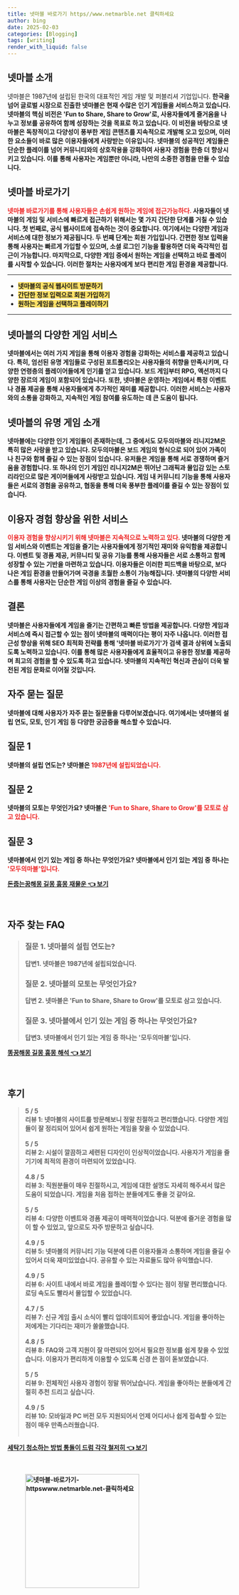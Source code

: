 ```yaml
---
title: 넷마블 바로가기 https//www.netmarble.net 클릭하세요
author: bing
date: 2025-02-03
categories: [Blogging]
tags: [writing]
render_with_liquid: false
---
```



<h2 id='넷마블_소개'>넷마블 소개</h2>

<p>넷마블은 1987년에 설립된 한국의 대표적인 게임 개발 및 퍼블리셔 기업입니다. <b>한국을 넘어 글로벌 시장으로 진출한 넷마블은 현재 수많은 인기 게임들을 서비스하고 있습니다. 넷마블의 <b>핵심 비전은 'Fun to Share, Share to Grow'로, 사용자들에게 즐거움을 나누고 정보를 공유하여 함께 성장하는 것을 목표로 하고 있습니다. 이 비전을 바탕으로 넷마블은 독창적이고 다양성이 풍부한 게임 콘텐츠를 지속적으로 개발해 오고 있으며, 이러한 요소들이 바로 많은 이용자들에게 사랑받는 이유입니다. 넷마블의 성공적인 게임들은 단순한 플레이를 넘어 커뮤니티와의 상호작용을 강화하여 사용자 경험을 한층 더 향상시키고 있습니다. 이를 통해 사용자는 게임뿐만 아니라, 나만의 소중한 경험을 만들 수 있습니다.</p>

<h2 id='넷마블_바로가기'>넷마블 바로가기</h2>

<p><b><span style="color: #ee2323;">넷마블 바로가기를 통해 사용자들은 손쉽게 원하는 게임에 접근가능하다.</span></b> 사용자들이 넷마블의 게임 및 서비스에 빠르게 접근하기 위해서는 몇 가지 간단한 단계를 거칠 수 있습니다. 첫 번째로, 공식 웹사이트에 접속하는 것이 중요합니다. 여기에서는 다양한 게임과 서비스에 대한 정보가 제공됩니다. 두 번째 단계는 회원 가입입니다. 간편한 정보 입력을 통해 사용자는 빠르게 가입할 수 있으며, 소셜 로그인 기능을 활용하면 더욱 즉각적인 접근이 가능합니다. 마지막으로, 다양한 게임 중에서 원하는 게임을 선택하고 바로 플레이를 시작할 수 있습니다. 이러한 절차는 사용자에게 보다 편리한 게임 환경을 제공합니다.</p>

<hr />

<ul>
    <li><b><span style="background-color: #ffe066;">넷마블의 공식 웹사이트 방문하기</span></b></li>
    <li><b><span style="background-color: #ffe066;">간단한 정보 입력으로 회원 가입하기</span></b></li>
    <li><b><span style="background-color: #ffe066;">원하는 게임을 선택하고 플레이하기</span></b></li>
</ul>

<hr />

<h2 id='넷마블_다양한_게임서비스'>넷마블의 다양한 게임 서비스</h2>

<p>넷마블에서는 여러 가지 게임을 통해 이용자 경험을 강화하는 서비스를 제공하고 있습니다. 특히, <b>엄선된 유명 게임들로 구성된 포트폴리오는 사용자들의 취향을 만족시키며, 다양한 연령층의 플레이어들에게 인기를 얻고 있습니다. 보드 게임부터 RPG, 액션까지 다양한 장르의 게임이 포함되어 있습니다. 또한, 넷마블은 운영하는 게임에서 특정 이벤트나 경품 제공을 통해 사용자들에게 추가적인 재미를 제공합니다. 이러한 서비스는 사용자와의 소통을 강화하고, 지속적인 게임 참여를 유도하는 데 큰 도움이 됩니다.</p>

<h2 id='넷마블_유명게임_소개'>넷마블의 유명 게임 소개</h2>

<p>넷마블에는 다양한 인기 게임들이 존재하는데, 그 중에서도 <b>모두의마블</b>와 <b>리니지2M</b>은 특히 많은 사랑을 받고 있습니다. 모두의마블은 보드 게임의 형식으로 되어 있어 가족이나 친구와 함께 즐길 수 있는 장점이 있습니다. 유저들은 게임을 통해 서로 경쟁하며 즐거움을 경험합니다. 또 하나의 인기 게임인 리니지2M은 뛰어난 그래픽과 몰입감 있는 스토리라인으로 많은 게이머들에게 사랑받고 있습니다. 게임 내 커뮤니티 기능을 통해 사용자들은 서로의 경험을 공유하고, 협동을 통해 더욱 풍부한 플레이를 즐길 수 있는 장점이 있습니다.</p>

<h2 id='사용자_이용경험_향상'>이용자 경험 향상을 위한 서비스</h2>

<p><b><span style="color: #ee2323;">이용자 경험을 향상시키기 위해 넷마블은 지속적으로 노력하고 있다.</span></b> 넷마블의 다양한 게임 서비스와 이벤트는 게임을 즐기는 사용자들에게 정기적인 재미와 유익함을 제공합니다. <b>이벤트 및 경품 제공</b>, <b>커뮤니티 및 공유 기능</b>를 통해 사용자들은 서로 소통하고 함께 성장할 수 있는 기반을 마련하고 있습니다. 이용자들은 이러한 피드백을 바탕으로, 보다 나은 게임 환경을 만들어가며 국경을 초월한 소통이 가능해집니다. 넷마블의 다양한 서비스를 통해 사용자는 단순한 게임 이상의 경험을 즐길 수 있습니다.</p>

<h2 id='결론'>결론</h2>

<p>넷마블은 사용자들에게 게임을 즐기는 간편하고 빠른 방법을 제공합니다. <b>다양한 게임과 서비스에 즉시 접근할 수 있는 점이 넷마블의 매력이다는 평이 자주 나옵니다. 이러한 접근성 향상을 위해 <b>SEO 최적화 전략</b>를 통해 '넷마블 바로가기'가 검색 결과 상위에 노출되도록 노력하고 있습니다. 이를 통해 많은 사용자들에게 효율적이고 유용한 정보를 제공하며 최고의 경험을 할 수 있도록 하고 있습니다. 넷마블의 지속적인 혁신과 관심이 더욱 발전된 게임 문화로 이어질 것입니다.</p>

<h2 id='자주_묻는_질문'>자주 묻는 질문</h2>

<p>넷마블에 대해 사용자가 자주 묻는 질문들을 다루어보겠습니다. 여기에서는 넷마블의 설립 연도, 모토, 인기 게임 등 다양한 궁금증을 해소할 수 있습니다.</p>

<h2 id='질문_1'>질문 1</h2>

<p>넷마블의 설립 연도는? 넷마블은 <b><span style="color: #ee2323;">1987년에 설립되었습니다.</span></b></p>

<h2 id='질문_2'>질문 2</h2>

<p>넷마블의 모토는 무엇인가요? 넷마블은 <b><span style="color: #ee2323;">'Fun to Share, Share to Grow'를 모토로 삼고 있습니다.</span></b></p>

<h2 id='질문_3'>질문 3</h2>

<p>넷마블에서 인기 있는 게임 중 하나는 무엇인가요? 넷마블에서 인기 있는 게임 중 하나는 <b><span style="color: #ee2323;">'모두의마블'입니다.</span></b></p>


<p><a class="click-button" title="돈줍는꿈해몽 길몽 흉몽 재물운" href="https://afficreate.github.io/posts/%EB%8F%88%EC%A4%8D%EB%8A%94%EA%BF%88%ED%95%B4%EB%AA%BD-%EA%B8%B8%EB%AA%BD-%ED%9D%89%EB%AA%BD-%EC%9E%AC%EB%AC%BC%EC%9A%B4/" rel="dofollow">돈줍는꿈해몽 길몽 흉몽 재물운 👈 보기</a></p><br>
<h2 id='자주_찾는_FAQ'>자주 찾는 FAQ</h2>
<div itemscope="" itemtype="https://schema.org/FAQPage"> 
<blockquote> 
<div itemscope="" itemprop="mainEntity" itemtype="https://schema.org/Question"> 
<h3 itemprop="name">질문 1. 넷마블의 설립 연도는?</h3> 
<div itemscope="" itemprop="acceptedAnswer" itemtype="https://schema.org/Answer"> 
<span itemprop="text"> 
<p>답변1. 넷마블은 1987년에 설립되었습니다.</p> 
</span> 
</div> 
</div> 
<div itemscope="" itemprop="mainEntity" itemtype="https://schema.org/Question"> 
<h3 itemprop="name">질문 2. 넷마블의 모토는 무엇인가요?</h3> 
<div itemscope="" itemprop="acceptedAnswer" itemtype="https://schema.org/Answer"> 
<span itemprop="text"> 
<p>답변 2. 넷마블은 'Fun to Share, Share to Grow'를 모토로 삼고 있습니다.</p> 
</span> 
</div> 
</div> 
<div itemscope="" itemprop="mainEntity" itemtype="https://schema.org/Question"> 
<h3 itemprop="name">질문 3. 넷마블에서 인기 있는 게임 중 하나는 무엇인가요?</h3> 
<div itemscope="" itemprop="acceptedAnswer" itemtype="https://schema.org/Answer"> 
<span itemprop="text"> 
<p>답변3. 넷마블에서 인기 있는 게임 중 하나는 '모두의마블'입니다.</p> 
</span> 
</div> 
</div> 
</blockquote> 
</div>
<p><a class="click-button" title="똥꿈해몽 길몽 흉몽 해석" href="https://afficreate.github.io/posts/%EB%98%A5%EA%BF%88%ED%95%B4%EB%AA%BD-%EA%B8%B8%EB%AA%BD-%ED%9D%89%EB%AA%BD-%ED%95%B4%EC%84%9D/" rel="dofollow">똥꿈해몽 길몽 흉몽 해석 👈 보기</a></p><br>
<h2 id='후기'>후기</h2>
<div itemscope itemtype="https://schema.org/Product">
  <blockquote>
  <div itemprop="review" itemscope itemtype="https://schema.org/Review">
      <div itemprop="reviewRating" itemscope itemtype="https://schema.org/Rating"> <span itemprop="ratingValue">5</span> / <span itemprop="bestRating">5</span> </div>
      <span itemprop="reviewBody">리뷰 1: 넷마블의 사이트를 방문해보니 정말 친절하고 편리했습니다. 다양한 게임들이 잘 정리되어 있어서 쉽게 원하는 게임을 찾을 수 있었습니다.</span>
  </div>
  <br>
  <div itemprop="review" itemscope itemtype="https://schema.org/Review">
      <div itemprop="reviewRating" itemscope itemtype="https://schema.org/Rating"> <span itemprop="ratingValue">5</span> / <span itemprop="bestRating">5</span> </div>
      <span itemprop="reviewBody">리뷰 2: 시설이 깔끔하고 세련된 디자인이 인상적이었습니다. 사용자가 게임을 즐기기에 최적의 환경이 마련되어 있었습니다.</span>
  </div>
  <br>
  <div itemprop="review" itemscope itemtype="https://schema.org/Review">
      <div itemprop="reviewRating" itemscope itemtype="https://schema.org/Rating"> <span itemprop="ratingValue">4.8</span> / <span itemprop="bestRating">5</span> </div>
      <span itemprop="reviewBody">리뷰 3: 직원분들이 매우 친절하시고, 게임에 대한 설명도 자세히 해주셔서 많은 도움이 되었습니다. 게임을 처음 접하는 분들에게도 좋을 것 같아요.</span>
  </div>
  <br>
  <div itemprop="review" itemscope itemtype="https://schema.org/Review">
      <div itemprop="reviewRating" itemscope itemtype="https://schema.org/Rating"> <span itemprop="ratingValue">5</span> / <span itemprop="bestRating">5</span> </div>
      <span itemprop="reviewBody">리뷰 4: 다양한 이벤트와 경품 제공이 매력적이었습니다. 덕분에 즐거운 경험을 많이 할 수 있었고, 앞으로도 자주 방문하고 싶습니다.</span>
  </div>
  <br>
  <div itemprop="review" itemscope itemtype="https://schema.org/Review">
      <div itemprop="reviewRating" itemscope itemtype="https://schema.org/Rating"> <span itemprop="ratingValue">4.9</span> / <span itemprop="bestRating">5</span> </div>
      <span itemprop="reviewBody">리뷰 5: 넷마블의 커뮤니티 기능 덕분에 다른 이용자들과 소통하며 게임을 즐길 수 있어서 더욱 재미있었습니다. 공유할 수 있는 자료들도 많아 유익했습니다.</span>
  </div>
  <br>
  <div itemprop="review" itemscope itemtype="https://schema.org/Review">
      <div itemprop="reviewRating" itemscope itemtype="https://schema.org/Rating"> <span itemprop="ratingValue">4.9</span> / <span itemprop="bestRating">5</span> </div>
      <span itemprop="reviewBody">리뷰 6: 사이트 내에서 바로 게임을 플레이할 수 있다는 점이 정말 편리했습니다. 로딩 속도도 빨라서 몰입할 수 있었습니다.</span>
  </div>
  <br>
  <div itemprop="review" itemscope itemtype="https://schema.org/Review">
      <div itemprop="reviewRating" itemscope itemtype="https://schema.org/Rating"> <span itemprop="ratingValue">4.7</span> / <span itemprop="bestRating">5</span> </div>
      <span itemprop="reviewBody">리뷰 7: 신규 게임 출시 소식이 빨리 업데이트되어 좋았습니다. 게임을 좋아하는 저에게는 기다리는 재미가 쏠쏠했습니다.</span>
  </div>
  <br>
  <div itemprop="review" itemscope itemtype="https://schema.org/Review">
      <div itemprop="reviewRating" itemscope itemtype="https://schema.org/Rating"> <span itemprop="ratingValue">4.8</span> / <span itemprop="bestRating">5</span> </div>
      <span itemprop="reviewBody">리뷰 8: FAQ와 고객 지원이 잘 마련되어 있어서 필요한 정보를 쉽게 찾을 수 있었습니다. 이용자가 편리하게 이용할 수 있도록 신경 쓴 점이 돋보였습니다.</span>
  </div>
  <br>
  <div itemprop="review" itemscope itemtype="https://schema.org/Review">
      <div itemprop="reviewRating" itemscope itemtype="https://schema.org/Rating"> <span itemprop="ratingValue">5</span> / <span itemprop="bestRating">5</span> </div>
      <span itemprop="reviewBody">리뷰 9: 전체적인 사용자 경험이 정말 뛰어났습니다. 게임을 좋아하는 분들에게 간절히 추천 드리고 싶습니다.</span>
  </div>
  <br>
  <div itemprop="review" itemscope itemtype="https://schema.org/Review">
      <div itemprop="reviewRating" itemscope itemtype="https://schema.org/Rating"> <span itemprop="ratingValue">4.9</span> / <span itemprop="bestRating">5</span> </div>
      <span itemprop="reviewBody">리뷰 10: 모바일과 PC 버전 모두 지원되어서 언제 어디서나 쉽게 접속할 수 있는 점이 매우 만족스러웠습니다.</span>
  </div>
  <br>
  </blockquote>
</div>
<p><a class="click-button" title="세탁기 청소하는 방법 통돌이 드럼 각각 철저히" href="https://afficreate.github.io/posts/%EC%84%B8%ED%83%81%EA%B8%B0-%EC%B2%AD%EC%86%8C%ED%95%98%EB%8A%94-%EB%B0%A9%EB%B2%95-%ED%86%B5%EB%8F%8C%EC%9D%B4-%EB%93%9C%EB%9F%BC-%EA%B0%81%EA%B0%81-%EC%B2%A0%EC%A0%80%ED%9E%88/" rel="dofollow">세탁기 청소하는 방법 통돌이 드럼 각각 철저히 👈 보기</a></p><br>
<figure class="image"><img src="https://afficreate.github.io/assets/img/thumbnail/넷마블-바로가기-httpswww.netmarble.net-클릭하세요.webp" alt="넷마블-바로가기-httpswww.netmarble.net-클릭하세요" width="256" height="256"></figure>